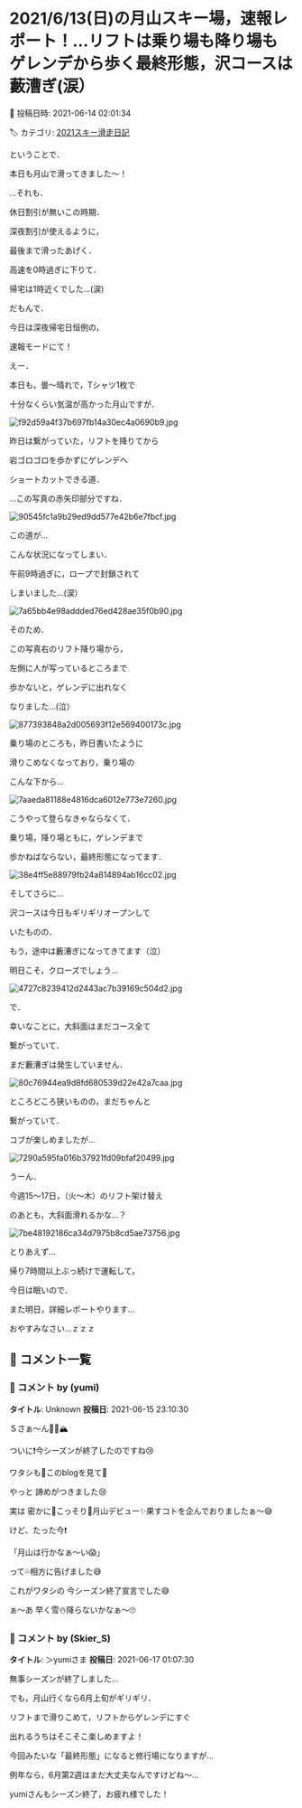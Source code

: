 # 2021/6/13(日)の月山スキー場，速報レポート！…リフトは乗り場も降り場もゲレンデから歩く最終形態，沢コースは藪漕ぎ(涙）

📅 投稿日時: 2021-06-14 02:01:34

🏷️ カテゴリ: [2021スキー滑走日記](c2b0fc073d6357d3b786f6ca655147f7d.md)

ということで．


本日も月山で滑ってきました～！





…それも．


休日割引が無いこの時期．


深夜割引が使えるように，


最後まで滑ったあげく．


高速を0時過ぎに下りて．


帰宅は1時近くでした…(涙)





だもんで．


今日は深夜帰宅日恒例の，


速報モードにて！





えー．


本日も，曇～晴れで，Tシャツ1枚で


十分なくらい気温が高かった月山ですが．




![f92d59a4f37b697fb14a30ec4a0690b9.jpg](images/f92d59a4f37b697fb14a30ec4a0690b9.jpg)







昨日は繋がっていた，リフトを降りてから


岩ゴロゴロを歩かずにゲレンデへ


ショートカットできる道．


…この写真の赤矢印部分ですね．




![90545fc1a9b29ed9dd577e42b6e7fbcf.jpg](images/90545fc1a9b29ed9dd577e42b6e7fbcf.jpg)




この道が…


こんな状況になってしまい．


午前9時過ぎに，ロープで封鎖されて


しまいました…(涙）




![7a65bb4e98addded76ed428ae35f0b90.jpg](images/7a65bb4e98addded76ed428ae35f0b90.jpg)







そのため．


この写真右のリフト降り場から，


左側に人が写っているところまで


歩かないと，ゲレンデに出れなく


なりました…(泣）




![877393848a2d005693f12e569400173c.jpg](images/877393848a2d005693f12e569400173c.jpg)




乗り場のところも，昨日書いたように


滑りこめなくなっており，乗り場の


こんな下から…




![7aaeda81188e4816dca6012e773e7260.jpg](images/7aaeda81188e4816dca6012e773e7260.jpg)




こうやって登らなきゃならなくて．


乗り場，降り場ともに，ゲレンデまで


歩かねばならない，最終形態になってます．




![38e4ff5e88979fb24a814894ab16cc02.jpg](images/38e4ff5e88979fb24a814894ab16cc02.jpg)




そしてさらに…


沢コースは今日もギリギリオープンして


いたものの．


もう，途中は藪漕ぎになってきてます（泣）


明日こそ，クローズでしょう…




![4727c8239412d2443ac7b39169c504d2.jpg](images/4727c8239412d2443ac7b39169c504d2.jpg)







で．


幸いなことに，大斜面はまだコース全て


繋がっていて．


まだ藪漕ぎは発生していません．




![80c76944ea9d8fd680539d22e42a7caa.jpg](images/80c76944ea9d8fd680539d22e42a7caa.jpg)




ところどころ狭いものの，まだちゃんと


繋がっていて．


コブが楽しめましたが…




![7290a595fa016b37921fd09bfaf20499.jpg](images/7290a595fa016b37921fd09bfaf20499.jpg)




うーん．


今週15～17日，（火～木）のリフト架け替え


のあとも，大斜面滑れるかな…？




![7be48192186ca34d7975b8cd5ae73756.jpg](images/7be48192186ca34d7975b8cd5ae73756.jpg)







とりあえず…


帰り7時間以上ぶっ続けで運転して，


今日は眠いので．


また明日，詳細レポートやります…


おやすみなさい…ｚｚｚ

## 💬 コメント一覧

### 💬 コメント by (yumi)
**タイトル**: Unknown
**投稿日**: 2021-06-15 23:10:30

Ｓさぁ～ん🚀🌙🏔️



ついに❗今シーズンが終了したのですね😢



ワタシも🙋このblogを見て👀

やっと 諦めがつきました😢



実は 密かに🤫こっそり🤫月山デビュー✨果すコトを企んでおりましたぁ～😅



けど、たった今❗

「月山は行かなぁ～い😱」

って💦相方に告げました😅

これがワタシの 今シーズン終了宣言でした😅





ぁ～あ 早く雪☃️降らないかなぁ～🙄

### 💬 コメント by (Skier_S)
**タイトル**: ＞yumiさま
**投稿日**: 2021-06-17 01:07:30

無事シーズンが終了しました…

でも，月山行くなら6月上旬がギリギリ．

リフトまで滑りこめて，リフトからゲレンデにすぐ

出れるうちはそこそこ楽しめますよ！

今回みたいな「最終形態」になると修行場になりますが…

例年なら，6月第2週はまだ大丈夫なんですけどね～…



yumiさんもシーズン終了，お疲れ様でした！

